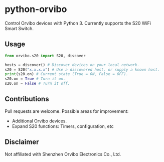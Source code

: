 # python-orvibo

Control Orvibo devices with Python 3. Currently supports the S20 WiFi Smart Switch.

## Usage

```python
from orvibo.s20 import S20, discover

hosts = discover() # Discover devices on your local network.
s20 = S20("x.x.x.x") # Use a discovered host, or supply a known host.
print(s20.on) # Current state (True = ON, False = OFF).
s20.on = True # Turn it on.
s20.on = False # Turn it off.
```

## Contributions

Pull requests are welcome. Possible areas for improvement:

* Additional Orvibo devices.
* Expand S20 functions: Timers, configuration, etc

## Disclaimer

Not affiliated with Shenzhen Orvibo Electronics Co., Ltd.
